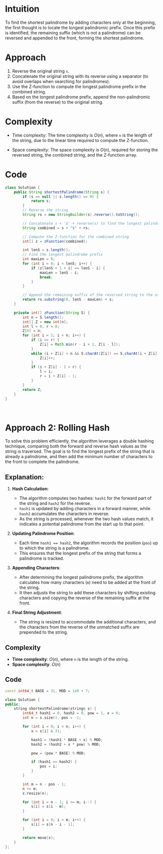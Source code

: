 # Intuition
To find the shortest palindrome by adding characters only at the beginning, the first thought is to locate the longest palindromic prefix. Once this prefix is identified, the remaining suffix (which is not a palindrome) can be reversed and appended to the front, forming the shortest palindrome.

# Approach
1. Reverse the original string `s`.
2. Concatenate the original string with its reverse using a separator (to avoid overlaps when searching for palindromes).
3. Use the Z-function to compute the longest palindrome prefix in the combined string.
4. Based on the longest palindrome prefix, append the non-palindromic suffix (from the reverse) to the original string.

# Complexity
- Time complexity:
  The time complexity is $O(n)$, where `n` is the length of the string, due to the linear time required to compute the Z-function.

- Space complexity:
  The space complexity is $O(n)$, required for storing the reversed string, the combined string, and the Z-function array.

# Code
```java
class Solution {
    public String shortestPalindrome(String s) {
        if (s == null || s.length() == 0) {
            return s;
        }
        // Reverse the string
        String rs = new StringBuilder(s).reverse().toString();

        // Concatenate s + '$' + reverse(s) to find the longest palindrome prefix
        String combined = s + "$" + rs;

        // Compute the Z-function for the combined string
        int[] z = zFunction(combined);

        int lenS = s.length();
        // Find the longest palindrome prefix
        int maxLen = 0;
        for (int i = 0; i < lenS; i++) {
            if (z[lenS + 1 + i] == lenS - i) {
                maxLen = lenS - i;
                break;
            }
        }

        // Append the remaining suffix of the reversed string to the original
        return rs.substring(0, lenS - maxLen) + s;
    }

    private int[] zFunction(String S) {
        int n = S.length();
        int[] Z = new int[n];
        int l = 0, r = 0;
        Z[0] = n;
        for (int i = 1; i < n; i++) {
            if (i <= r) {
                Z[i] = Math.min(r - i + 1, Z[i - l]);
            }
            while (i + Z[i] < n && S.charAt(Z[i]) == S.charAt(i + Z[i])) {
                Z[i]++;
            }
            if (i + Z[i] - 1 > r) {
                l = i;
                r = i + Z[i] - 1;
            }
        }
        return Z;
    }
}
```

<p>&nbsp;</p>

# Approach 2: Rolling Hash
To solve this problem efficiently, the algorithm leverages a double hashing technique, comparing both the forward and reverse hash values as the string is traversed. The goal is to find the longest prefix of the string that is already a palindrome, and then add the minimum number of characters to the front to complete the palindrome.

## Explanation:

1. **Hash Calculation**:
   - The algorithm computes two hashes: `hash1` for the forward part of the string and `hash2` for the reverse.
   - `hash1` is updated by adding characters in a forward manner, while `hash2` accumulates the characters in reverse.
   - As the string is processed, whenever the two hash values match, it indicates a potential palindrome from the start up to that point.

2. **Updating Palindrome Position**:
   - Each time `hash1 == hash2`, the algorithm records the position (`pos`) up to which the string is a palindrome.
   - This ensures that the longest prefix of the string that forms a palindrome is tracked.

3. **Appending Characters**:
   - After determining the longest palindrome prefix, the algorithm calculates how many characters (`m`) need to be added at the front of the string.
   - It then adjusts the string to add these characters by shifting existing characters and copying the reverse of the remaining suffix at the front.

4. **Final String Adjustment**:
   - The string is resized to accommodate the additional characters, and the characters from the reverse of the unmatched suffix are prepended to the string.

## Complexity
- **Time complexity**: $O(n)$, where `n` is the length of the string.
- **Space complexity**: $O(n)$

## Code 
```cpp
const int64_t BASE = 31, MOD = 1e9 + 7;

class Solution {
public:
    string shortestPalindrome(string& s) {
        int64_t hash1 = 0, hash2 = 0, pow = 1, x = 0;
        int n = s.size(), pos = -1;

        for (int i = 0; i < n; i++) {
            x = s[i] & 31;

            hash1 = (hash1 * BASE + x) % MOD;
            hash2 = (hash2 + x * pow) % MOD;

            pow = (pow * BASE) % MOD;

            if (hash1 == hash2) {
                pos = i;
            }
        }

        int m = n - pos - 1;
        n += m;
        s.resize(n);

        for (int i = n - 1; i >= m; i--) {
            s[i] = s[i - m];
        }

        for (int i = 0; i < m; i++) {
            s[i] = s[n - i - 1];
        }

        return move(s);
    }
};
```
